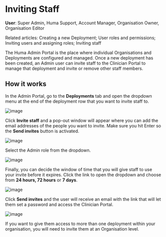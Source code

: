 # Inviting Staff
**User**: Super Admin, Huma Support, Account Manager, Organisation Owner, Organisation Editor

Related articles: Creating a new Deployment; User roles and permissions; Inviting users and assigning roles; Inviting staff

The Huma Admin Portal is the place where individual Organisations and Deployments are configured and managed. Once a new deployment has been created, an Admin user can invite staff to the Clinician Portal to manage that deployment and invite or remove other staff members. 
## How it works​
In the Admin Portal, go to the **Deployments** tab and open the dropdown menu at the end of the deployment row that you want to invite staff to.

![image](https://user-images.githubusercontent.com/110832367/183864114-14aeb6ef-6df0-49ea-8c38-f404c8c35fbd.png)

Click **Invite staff** and a pop-out window will appear where you can add the email addresses of the people you want to invite. Make sure you hit Enter so the **Send invites** button is activated.

![image](https://user-images.githubusercontent.com/110832367/183864035-11ae0595-cea4-4ba8-955f-e452667b2861.png)

Select the Admin role from the dropdown.

![image](https://user-images.githubusercontent.com/110832367/183863869-df9b44d3-96eb-48aa-9290-ba58da04c15a.png)

Finally, you can decide the window of time that you will give staff to use your invite before it expires. Click the link to open the dropdown and choose from **24 hours, 72 hours** or **7 days**.

![image](https://user-images.githubusercontent.com/110832367/183863948-4bc3c352-18b8-4899-9d8e-d94cb1d2df44.png)

Click **Send invites** and the user will receive an email with the link that will let them set a password and access the Clinician Portal. 

![image](https://user-images.githubusercontent.com/110832367/183864438-449018d0-c04d-46c2-a008-11f240ebcae9.png)

If you want to give them access to more than one deployment within your organisation, you will need to invite them at an Organisation level.


